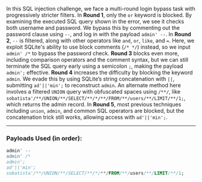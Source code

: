 In this SQL injection challenge, we face a multi-round login bypass task with progressively stricter filters. In **Round 1**, only the `or` keyword is blocked. By examining the executed SQL query shown in the error, we see it checks both username and password. We bypass this by commenting out the password clause using `--`, and log in with the payload `admin' --`. In **Round 2**, `--` is filtered, along with other operators like `and`, `or`, `like`, and `=`. Here, we exploit SQLite's ability to use block comments (`/* */`) instead, so we input `admin' /*` to bypass the password check. **Round 3** blocks even more, including comparison operators and the comment syntax, but we can still terminate the SQL query early using a semicolon `;`, making the payload `admin';` effective. **Round 4** increases the difficulty by blocking the keyword `admin`. We evade this by using SQLite’s string concatenation with `||`, submitting `ad'||'min';` to reconstruct `admin`. An alternate method here involves a filtered `UNION` query with obfuscated spaces using `/**/`, like `sobatista'/**/UNION/**/SELECT/**/*/**/FROM/**/users/**/LIMIT/**/1;`, which returns the admin record. In **Round 5**, most previous techniques including `union`, `admin`, and common SQL operators are blocked, but the concatenation trick still works, allowing access with `ad'||'min';`.

---

###  Payloads Used (in order):

```sql
admin' --
admin' /*
admin';
ad'||'min';
sobatista'/**/UNION/**/SELECT/**/*/**/FROM/**/users/**/LIMIT/**/1;
```
